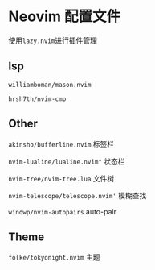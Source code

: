 # Neovim 配置文件
使用`lazy.nvim`进行插件管理

## lsp
`williamboman/mason.nvim`

`hrsh7th/nvim-cmp`

## Other
`akinsho/bufferline.nvim` 标签栏

`nvim-lualine/lualine.nvim"` 状态栏

`nvim-tree/nvim-tree.lua` 文件树

`nvim-telescope/telescope.nvim'` 模糊查找

`windwp/nvim-autopairs` auto-pair

## Theme
`folke/tokyonight.nvim` 主题